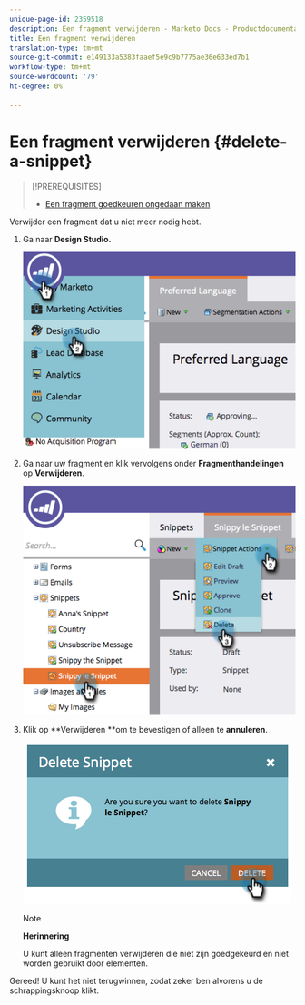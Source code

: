 ```yaml
---
unique-page-id: 2359518
description: Een fragment verwijderen - Marketo Docs - Productdocumentatie
title: Een fragment verwijderen
translation-type: tm+mt
source-git-commit: e149133a5383faaef5e9c9b7775ae36e633ed7b1
workflow-type: tm+mt
source-wordcount: '79'
ht-degree: 0%

---
```



# Een fragment verwijderen {#delete-a-snippet}

>[!PREREQUISITES]
>
>* [Een fragment goedkeuren ongedaan maken](unapprove-a-snippet.md)

>



Verwijder een fragment dat u niet meer nodig hebt.

1. Ga naar **Design Studio.**

   ![](assets/image2014-9-16-10-3a43-3a47.png)

1. Ga naar uw fragment en klik vervolgens onder **Fragmenthandelingen** op **Verwijderen**.

   ![](assets/image2014-9-16-10-3a43-3a57.png)

1. Klik op **Verwijderen **om te bevestigen of alleen te **annuleren**.

   ![](assets/image2014-9-16-10-3a44-3a8.png)

   >[!NOTE]
   >
   >**Herinnering**
   >
   >
   >U kunt alleen fragmenten verwijderen die niet zijn goedgekeurd en niet worden gebruikt door elementen.

Gereed! U kunt het niet terugwinnen, zodat zeker ben alvorens u de schrappingsknoop klikt.

